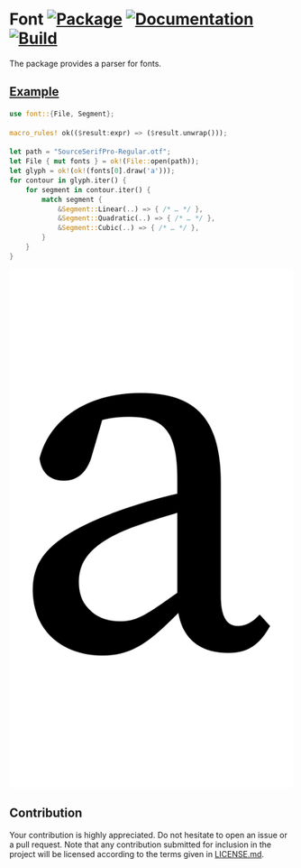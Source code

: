 # Font [![Package][package-img]][package-url] [![Documentation][documentation-img]][documentation-url] [![Build][build-img]][build-url]

The package provides a parser for fonts.

## [Example]

```rust
use font::{File, Segment};

macro_rules! ok(($result:expr) => ($result.unwrap()));

let path = "SourceSerifPro-Regular.otf";
let File { mut fonts } = ok!(File::open(path));
let glyph = ok!(ok!(fonts[0].draw('a')));
for contour in glyph.iter() {
    for segment in contour.iter() {
        match segment {
            &Segment::Linear(..) => { /* … */ },
            &Segment::Quadratic(..) => { /* … */ },
            &Segment::Cubic(..) => { /* … */ },
        }
    }
}
```

<div align="center">
  <a href="https://github.com/bodoni/workbench/blob/main/founder/src/drawing.rs">
    <img src="https://raw.githubusercontent.com/bodoni/font/main/assets/SourceSerifPro-Regular.svg">
  </a>
</div>

## Contribution

Your contribution is highly appreciated. Do not hesitate to open an issue or a
pull request. Note that any contribution submitted for inclusion in the project
will be licensed according to the terms given in [LICENSE.md](LICENSE.md).

[build-img]: https://github.com/bodoni/font/workflows/build/badge.svg
[build-url]: https://github.com/bodoni/font/actions/workflows/build.yml
[documentation-img]: https://docs.rs/font/badge.svg
[documentation-url]: https://docs.rs/font
[package-img]: https://img.shields.io/crates/v/font.svg
[package-url]: https://crates.io/crates/font

[example]: https://github.com/bodoni/workbench/blob/main/founder/src/drawing.rs

